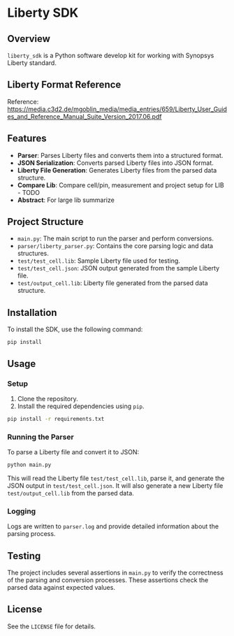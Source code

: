 # Liberty SDK

## Overview

`liberty_sdk` is a Python software develop kit for working with Synopsys Liberty standard.

## Liberty Format Reference
Reference: https://media.c3d2.de/mgoblin_media/media_entries/659/Liberty_User_Guides_and_Reference_Manual_Suite_Version_2017.06.pdf

## Features

- **Parser**: Parses Liberty files and converts them into a structured format.
- **JSON Serialization**: Converts parsed Liberty files into JSON format.
- **Liberty File Generation**: Generates Liberty files from the parsed data structure.
- **Compare Lib**: Compare cell/pin, measurement and project setup for LIB - TODO
- **Abstract**: For large lib summarize

## Project Structure

- `main.py`: The main script to run the parser and perform conversions.
- `parser/liberty_parser.py`: Contains the core parsing logic and data structures.
- `test/test_cell.lib`: Sample Liberty file used for testing.
- `test/test_cell.json`: JSON output generated from the sample Liberty file.
- `test/output_cell.lib`: Liberty file generated from the parsed data structure.

## Installation 

To install the SDK, use the following command:
```commandline
pip install
```

## Usage

### Setup

1. Clone the repository.
2. Install the required dependencies using `pip`.

```sh
pip install -r requirements.txt
```

### Running the Parser

To parse a Liberty file and convert it to JSON:

```sh
python main.py
```

This will read the Liberty file `test/test_cell.lib`, parse it, and generate the JSON output in `test/test_cell.json`. It will also generate a new Liberty file `test/output_cell.lib` from the parsed data.

### Logging

Logs are written to `parser.log` and provide detailed information about the parsing process.

## Testing

The project includes several assertions in `main.py` to verify the correctness of the parsing and conversion processes. These assertions check the parsed data against expected values.

## License

See the `LICENSE` file for details.